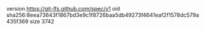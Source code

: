 version https://git-lfs.github.com/spec/v1
oid sha256:8eea73643f1867bd3e9c1f8726baa5db49273f4641eaf2f1578dc579a435f369
size 3742
